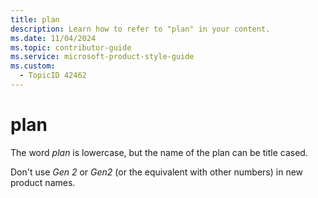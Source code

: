 ```yaml
---
title: plan
description: Learn how to refer to "plan" in your content.
ms.date: 11/04/2024
ms.topic: contributor-guide
ms.service: microsoft-product-style-guide
ms.custom:
  - TopicID 42462
---
```



# plan

The word *plan* is lowercase, but the name of the plan can be title cased.

Don't use *Gen 2* or *Gen2* (or the equivalent with other numbers) in new product names.  

